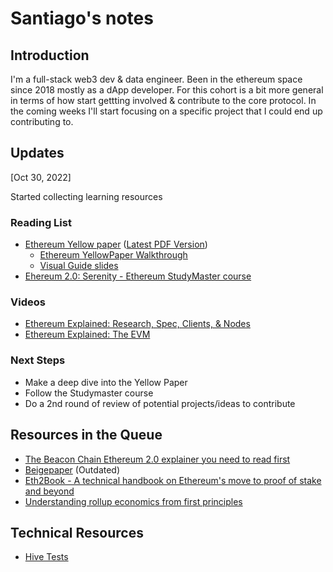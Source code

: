 # Santiago's notes

## Introduction

I'm a full-stack web3 dev & data engineer. Been in the ethereum space since 2018 mostly as a dApp developer. For this cohort is a bit more general in terms of how start gettting involved & contribute to the core protocol. In the coming weeks I'll start focusing on a specific project that I could end up contributing to.

## Updates

[Oct 30, 2022]

Started collecting learning resources

### Reading List

- [Ethereum Yellow paper](https://github.com/benjaminion/YellowPaper_CheatSheet) ([Latest PDF Version](https://ethereum.github.io/yellowpaper/paper.pdf))
  - [Ethereum YellowPaper Walkthrough](https://www.lucassaldanha.com/ethereum-yellow-paper-walkthrough-1/)
  - [Visual Guide slides](https://takenobu-hs.github.io/downloads/ethereum_evm_illustrated.pdf)
- [Ehereum 2.0: Serenity - Ethereum StudyMaster course](https://ethereumstudymaster.com/courses/ethereum-2-0-studymaster-program/)

### Videos

- [Ethereum Explained: Research, Spec, Clients, & Nodes](https://www.youtube.com/watch?v=vzgNqO_obH4)
- [Ethereum Explained: The EVM](https://www.youtube.com/watch?v=kCswGz9naZg)

### Next Steps

* Make a deep dive into the Yellow Paper
* Follow the Studymaster course
* Do a 2nd round of review of potential projects/ideas to contribute

## Resources in the Queue
- [The Beacon Chain Ethereum 2.0 explainer you need to read first](https://ethos.dev/beacon-chain)
- [Beigepaper](https://cryptopapers.info/assets/pdf/eth_beige.pdf) (Outdated)
- [Eth2Book - A technical handbook on Ethereum's move to proof of stake and beyond](https://eth2book.info/)
- [Understanding rollup economics from first principles](https://barnabe.substack.com/p/understanding-rollup-economics-from)

## Technical Resources
- [Hive Tests](https://hivetests.ethdevops.io/)
